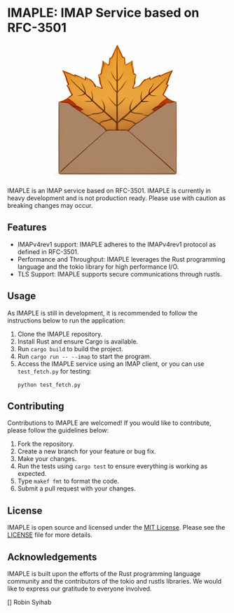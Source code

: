 # IMAPLE: IMAP Service based on RFC-3501

![](img/imaple.png)

IMAPLE is an IMAP service based on RFC-3501. IMAPLE is currently in heavy development and is not production ready. Please use with caution as breaking changes may occur.

## Features

- IMAPv4rev1 support: IMAPLE adheres to the IMAPv4rev1 protocol as defined in RFC-3501.
- Performance and Throughput: IMAPLE leverages the Rust programming language and the tokio library for high performance I/O.
- TLS Support: IMAPLE supports secure communications through rustls.

## Usage

As IMAPLE is still in development, it is recommended to follow the instructions below to run the application:

1. Clone the IMAPLE repository.
2. Install Rust and ensure Cargo is available.
3. Run `cargo build` to build the project.
4. Run `cargo run -- --imap` to start the program.
5. Access the IMAPLE service using an IMAP client, or you can use `test_fetch.py` for testing:
   ```
   python test_fetch.py
   ```

## Contributing

Contributions to IMAPLE are welcomed! If you would like to contribute, please follow the guidelines below:

1. Fork the repository.
2. Create a new branch for your feature or bug fix.
3. Make your changes.
4. Run the tests using `cargo test` to ensure everything is working as expected.
5. Type `makef fmt` to format the code.
5. Submit a pull request with your changes.

## License

IMAPLE is open source and licensed under the [MIT License](https://opensource.org/licenses/MIT). Please see the [LICENSE](LICENSE) file for more details.

## Acknowledgements

IMAPLE is built upon the efforts of the Rust programming language community and the contributors of the tokio and rustls libraries. We would like to express our gratitude to everyone involved.

[] Robin Syihab

